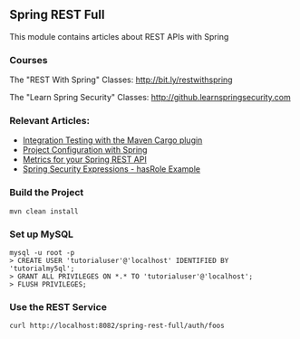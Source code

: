 ## Spring REST Full

This module contains articles about REST APIs with Spring

### Courses

The "REST With Spring" Classes: http://bit.ly/restwithspring

The "Learn Spring Security" Classes: http://github.learnspringsecurity.com

### Relevant Articles: 
- [Integration Testing with the Maven Cargo plugin](https://www.baeldung.com/integration-testing-with-the-maven-cargo-plugin)
- [Project Configuration with Spring](https://www.baeldung.com/project-configuration-with-spring)
- [Metrics for your Spring REST API](https://www.baeldung.com/spring-rest-api-metrics)
- [Spring Security Expressions - hasRole Example](https://www.baeldung.com/spring-security-expressions-basic)


### Build the Project
```
mvn clean install
```


### Set up MySQL
```
mysql -u root -p 
> CREATE USER 'tutorialuser'@'localhost' IDENTIFIED BY 'tutorialmy5ql';
> GRANT ALL PRIVILEGES ON *.* TO 'tutorialuser'@'localhost';
> FLUSH PRIVILEGES;
```


### Use the REST Service

```
curl http://localhost:8082/spring-rest-full/auth/foos
```
